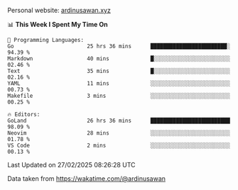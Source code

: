 Personal website: [ardinusawan.xyz](https://ardinusawan.xyz)

<!--START_SECTION:waka-->
📊 **This Week I Spent My Time On** 

```text
💬 Programming Languages: 
Go                       25 hrs 36 mins      ████████████████████████░   94.39 % 
Markdown                 40 mins             █░░░░░░░░░░░░░░░░░░░░░░░░   02.46 % 
Text                     35 mins             █░░░░░░░░░░░░░░░░░░░░░░░░   02.16 % 
YAML                     11 mins             ░░░░░░░░░░░░░░░░░░░░░░░░░   00.73 % 
Makefile                 3 mins              ░░░░░░░░░░░░░░░░░░░░░░░░░   00.25 % 

🔥 Editors: 
GoLand                   26 hrs 36 mins      █████████████████████████   98.09 % 
Neovim                   28 mins             ░░░░░░░░░░░░░░░░░░░░░░░░░   01.78 % 
VS Code                  2 mins              ░░░░░░░░░░░░░░░░░░░░░░░░░   00.13 % 
```


 Last Updated on 27/02/2025 08:26:28 UTC
<!--END_SECTION:waka-->
Data taken from https://wakatime.com/@ardinusawan

